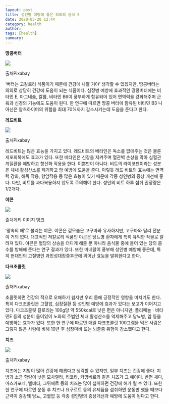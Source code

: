 ```yaml
---
layout: post
title: 성인병 예방에 좋은 의외의 음식 5
date: 2020-05-20 12:44
category: health
author: 
tags: [health]
summary: 
---
```



**땅콩버터**

![](https://img1.daumcdn.net/thumb/R720x0/?fname=https%3A%2F%2Ft1.daumcdn.net%2Fliveboard%2Finterstella-story%2F95e5fbaedb9a401e9f9cc8417e9593b9.JPG)

출처Pixabay

‘버터는 고칼로리 식품이기 때문에 건강에 나쁠 거야’ 생각할 수 있겠지만, 땅콩버터는 의외로 상당히 건강에 도움이 되는 식품이다. 심장병 예방에 효과적인 땅콩버터에는 비타민 E, 마그네슘, 칼륨, 비타민 B6이 풍부하게 함유되어 있어 면역력을 강화해주며 근육과 신경의 기능에도 도움이 된다. 한 연구에 따르면 땅콩 버터에 함유된 비타민 B3 니아신은 알츠하이머의 위험을 최대 70%까지 감소시키는데 도움을 준다고 한다.

**레드비트**

![](https://img1.daumcdn.net/thumb/R720x0/?fname=https%3A%2F%2Ft1.daumcdn.net%2Fliveboard%2Finterstella-story%2Fe76ea369e58e430cb3630efe1ec4038b.JPG)

출처Pixabay

레드비트는 많은 효능을 가지고 있다. 레드비트의 베타인은 독소를 없애주는 것은 물론 세포회복에도 효과가 있다. 또한 베타인은 신장을 지켜주며 혈관벽 손상을 막아 심혈관계질환을 예방하고 항산화 작용을 한다. 이뿐만이 아니다. 비트의 라이코펜이라는 성분은 체내 활성산소를 제거하고 암 예방에 도움을 준다. 이렇듯 레드 비트의 효능에는 면역력 강화, 해독 작용, 항암작용 등 많은 효능이 있기 때문에 각종 성인병의 증상 개선에 좋다. 다만, 비트를 과다복용하지 않도록 주의해야 한다. 성인의 비트 하루 섭취 권장량은 1/2개다.

**야콘**

![](https://img1.daumcdn.net/thumb/R720x0/?fname=https%3A%2F%2Ft1.daumcdn.net%2Fliveboard%2Finterstella-story%2Fb69e817c7c584aba92e1e145d138874f.JPG)

출처게티 이미지 뱅크

‘땅속의 배’로 불리는 야콘. 야콘은 겉모습은 고구마와 유사하지만, 고구마와 달리 전분이 거의 없다. 대표적인 저칼로리 식품인 야콘은 당뇨병 환자에게 특히 유익한 작물로 알려져 있다. 야콘은 혈당의 상승을 더디게 해줄 뿐 아니라 음식물 중에 들어 있는 당의 흡수를 방해해 준다는 연구 결과가 있다. 또한 미네랄이 풍부해 성인병 예방에 좋은데, 특히 현대인의 고질병인 과민성대장증후군에 뛰어난 효능을 발휘한다고 한다.

**다크초콜릿**

![](https://img1.daumcdn.net/thumb/R720x0/?fname=https%3A%2F%2Ft1.daumcdn.net%2Fliveboard%2Finterstella-story%2F197e9126821549deb99c71886e605742.jpg)

출처Pixabay

초콜릿하면 건강의 적으로 오해하기 쉽지만 우리 몸에 긍정적인 영향을 미치기도 한다. 특히 다크초콜릿은 고혈압, 심장질환 등 성인병 예방에 효과가 있다는 보고가 이어지고 있다. 다크초콜릿 칼로리는 100g당 약 550kcal로 낮은 편은 아니지만, 폴리페놀ㆍ비타민E 등의 성분이 들어있어 노화의 주범인 체내 활성산소를 억제해주고 당뇨병, 암 등을 예방하는 효과가 있다. 또한 한 연구에 따르면 매일 다크초콜릿 100그램을 먹은 사람은 그렇지 않은 사람에 비해 10년 후 심장마비 또는 뇌졸중 위험이 감소했다고 한다.

**치즈**

![](https://img1.daumcdn.net/thumb/R720x0/?fname=https%3A%2F%2Ft1.daumcdn.net%2Fliveboard%2Finterstella-story%2Ffca8e08892024c15b75e67e682799b55.JPG)

출처Pixabay

치즈에는 지방이 많아 건강에 해롭다고 생각할 수 있지만, 일부 치즈는 건강에 좋다. 지방과 소금 함량이 낮은 모차렐라, 리코타, 카망베르와 같은 치즈가 그 예이다. 반면 체다, 마스카포네, 벨비타, 그뤼에르 등의 치즈는 많이 섭취하면 건강에 해가 될 수 있다. 또한 한 연구에 따르면 운동 후 치즈나 요구르트 등의 유제품을 섭취하면 운동만 했을 때보다 근력이 증강돼 당뇨, 고혈압 등 각종 성인병의 증상개선과 예방에 도움이 된다고 한다.